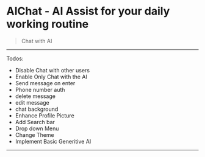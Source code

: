 # AIChat - AI Assist for your daily working routine

> Chat with AI
---------------------------------------

Todos:

- Disable Chat with other users
- Enable Only Chat with the AI
- Send message on enter
- Phone number auth
- delete message
- edit message
- chat background
- Enhance Profile Picture
- Add Search bar
- Drop down Menu
- Change Theme
- Implement Basic Generitive AI

-------------------------------
